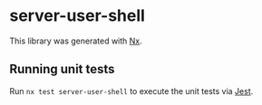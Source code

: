 # server-user-shell

This library was generated with [Nx](https://nx.dev).

## Running unit tests

Run `nx test server-user-shell` to execute the unit tests via [Jest](https://jestjs.io).
